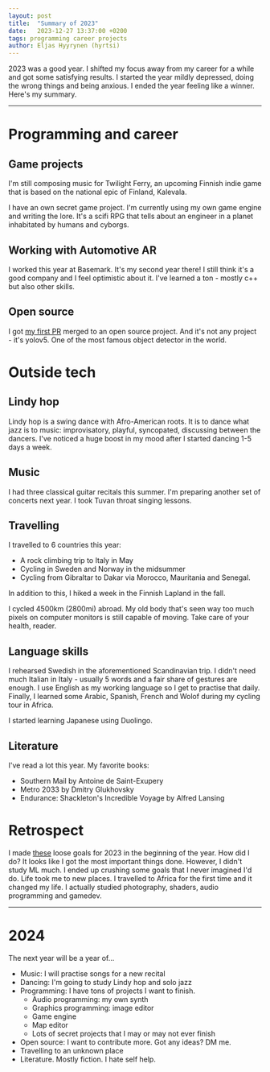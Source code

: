 ```yaml
---
layout: post
title:  "Summary of 2023"
date:   2023-12-27 13:37:00 +0200
tags: programming career projects
author: Eljas Hyyrynen (hyrtsi)
---
```


2023 was a good year.
I shifted my focus away from my career for a while and got some satisfying results.
I started the year mildly depressed, doing the wrong things and being anxious.
I ended the year feeling like a winner.
Here's my summary.

---

# Programming and career

## Game projects

I'm still composing music for Twilight Ferry, an upcoming Finnish indie game that is based on the national epic of Finland, Kalevala.

I have an own secret game project.
I'm currently using my own game engine and writing the lore.
It's a scifi RPG that tells about an engineer in a planet inhabitated by humans and cyborgs.

## Working with Automotive AR

I worked this year at Basemark. It's my second year there!
I still think it's a good company and I feel optimistic about it.
I've learned a ton - mostly c++ but also other skills.

## Open source

I got [my first PR](https://github.com/ultralytics/yolov5/pull/11171) merged to an open source project.
And it's not any project - it's yolov5. One of the most famous object detector in the world.

# Outside tech

## Lindy hop

Lindy hop is a swing dance with Afro-American roots.
It is to dance what jazz is to music: improvisatory, playful, syncopated, discussing between the dancers.
I've noticed a huge boost in my mood after I started dancing 1-5 days a week.

## Music

I had three classical guitar recitals this summer.
I'm preparing another set of concerts next year.
I took Tuvan throat singing lessons.

## Travelling

I travelled to 6 countries this year:
- A rock climbing trip to Italy in May
- Cycling in Sweden and Norway in the midsummer
- Cycling from Gibraltar to Dakar via Morocco, Mauritania and Senegal.

In addition to this, I hiked a week in the Finnish Lapland in the fall.

I cycled 4500km (2800mi) abroad.
My old body that's seen way too much pixels on computer monitors is still capable of moving.
Take care of your health, reader.

## Language skills

I rehearsed Swedish in the aforementioned Scandinavian trip.
I didn't need much Italian in Italy - usually 5 words and a fair share of gestures are enough.
I use English as my working language so I get to practise that daily.
Finally, I learned some Arabic, Spanish, French and Wolof during my cycling tour in Africa.

I started learning Japanese using Duolingo.


## Literature

I've read a lot this year.
My favorite books:
- Southern Mail by Antoine de Saint-Exupery
- Metro 2033 by Dmitry Glukhovsky
- Endurance: Shackleton's Incredible Voyage by Alfred Lansing

# Retrospect

I made [these](https://hyrtsi.github.io/2023/01/15/summary-22-23.html#2023) loose goals for 2023 in the beginning of the year.
How did I do?
It looks like I got the most important things done.
However, I didn't study ML much.
I ended up crushing some goals that I never imagined I'd do.
Life took me to new places.
I travelled to Africa for the first time and it changed my life.
I actually studied photography, shaders, audio programming and gamedev.

---

# 2024

The next year will be a year of...

- Music: I will practise songs for a new recital
- Dancing: I'm going to study Lindy hop and solo jazz
- Programming: I have tons of projects I want to finish.
  - Audio programming: my own synth
  - Graphics programming: image editor
  - Game engine
  - Map editor
  - Lots of secret projects that I may or may not ever finish
- Open source: I want to contribute more. Got any ideas? DM me.
- Travelling to an unknown place
- Literature. Mostly fiction. I hate self help.
